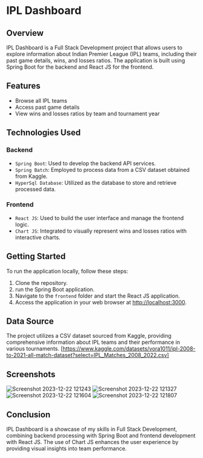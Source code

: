 # IPL Dashboard

## Overview
IPL Dashboard is a Full Stack Development project that allows users to explore information about Indian Premier League (IPL) teams, including their past game details, wins, and losses ratios. The application is built using Spring Boot for the backend and React JS for the frontend.

## Features
- Browse all IPL teams
- Access past game details
- View wins and losses ratios by team and tournament year

## Technologies Used
### Backend
- `Spring Boot`: Used to develop the backend API services.
- `Spring Batch`: Employed to process data from a CSV dataset obtained from Kaggle.
- `HyperSql Database`: Utilized as the database to store and retrieve processed data.

### Frontend
- `React JS`: Used to build the user interface and manage the frontend logic.
- `Chart JS`: Integrated to visually represent wins and losses ratios with interactive charts.

## Getting Started
To run the application locally, follow these steps:
1. Clone the repository.
2. run the Spring Boot application.
3. Navigate to the `frontend` folder and start the React JS application.
4. Access the application in your web browser at [http://localhost:3000](http://localhost:3000).

## Data Source
The project utilizes a CSV dataset sourced from Kaggle, providing comprehensive information about IPL teams and their performance in various tournaments.
[https://www.kaggle.com/datasets/vora1011/ipl-2008-to-2021-all-match-dataset?select=IPL_Matches_2008_2022.csv]

## Screenshots
![Screenshot 2023-12-22 121243](https://github.com/amarsarkar007/IPL-Dashboard/assets/84258170/23c34b1e-b9d5-4e4d-ac4a-e31ef8bc0bda)
![Screenshot 2023-12-22 121327](https://github.com/amarsarkar007/IPL-Dashboard/assets/84258170/870c377c-a0f6-4351-92cd-b9a924e63cdf)
![Screenshot 2023-12-22 121604](https://github.com/amarsarkar007/IPL-Dashboard/assets/84258170/c55930cb-79b8-46fd-a142-e5c0f50520ba)
![Screenshot 2023-12-22 121807](https://github.com/amarsarkar007/IPL-Dashboard/assets/84258170/a7ae3af9-6c88-4068-b356-a732a76f39ec)

## Conclusion
IPL Dashboard is a showcase of my skills in Full Stack Development, combining backend processing with Spring Boot and frontend development with React JS. The use of Chart JS enhances the user experience by providing visual insights into team performance.





